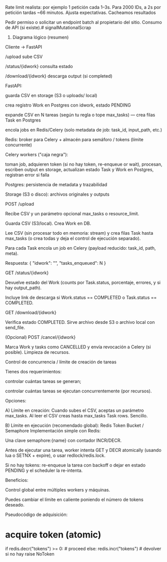 Rate limit realista: por ejemplo 1 petición cada 1–3s. Para 2000 IDs, a 2s por petición tardas ~66 minutos. Ajusta expectativas.
Cacheamos resultados


Pedir permiso o solicitar un endpoint batch al propietario del sitio.
Consumo de API (si existe).# signalMutationalScrap


1) Diagrama lógico (resumen)

Cliente → FastAPI

/upload sube CSV

/status/{idwork} consulta estado

/download/{idwork} descarga output (si completed)

FastAPI:

guarda CSV en storage (S3 o uploads/ local)

crea registro Work en Postgres con idwork, estado PENDING

expande CSV en N tareas (según tu regla o tope max_tasks) — crea filas Task en Postgres

encola jobs en Redis/Celery (solo metadata de job: task_id, input_path, etc.)

Redis: broker para Celery + almacén para semáforo / tokens (límite concurrente)

Celery workers ("caja negra"):

toman job, adquieren token (si no hay token, re-enqueue or wait), procesan, escriben output en storage, actualizan estado Task y Work en Postgres, registran error si falla

Postgres: persistencia de metadata y trazabilidad

Storage (S3 o disco): archivos originales y outputs

POST /upload

Recibe CSV y un parámetro opcional max_tasks o resource_limit.

Guarda CSV (S3/local). Crea Work en DB.

Lee CSV (sin procesar todo en memoria: stream) y crea filas Task hasta max_tasks (o crea todas y deja el control de ejecución separado).

Para cada Task encola un job en Celery (payload reducido: task_id, path, meta).

Respuesta: { "idwork": "<uuid>", "tasks_enqueued": N }

GET /status/{idwork}

Devuelve estado del Work (counts por Task.status, porcentaje, errores, y si hay output_path).

Incluye link de descarga si Work.status == COMPLETED o Task.status == COMPLETED.

GET /download/{idwork}

Verifica estado COMPLETED. Sirve archivo desde S3 o archivo local con send_file.

(Opcional) POST /cancel/{idwork}

Marca Work y tasks como CANCELLED y envía revocación a Celery (si posible). Limpieza de recursos.

Control de concurrencia / límite de creación de tareas

Tienes dos requerimientos:

controlar cuántas tareas se generan;

controlar cuántas tareas se ejecutan concurrentemente (por recursos).

Opciones:

A) Límite en creación:
Cuando subes el CSV, aceptas un parámetro max_tasks. Al leer el CSV creas hasta max_tasks Task rows. Sencillo.

B) Límite en ejecución (recomendado global): Redis Token Bucket / Semaphore
Implementación simple con Redis:

Una clave semaphore:{name} con contador INCR/DECR.

Antes de ejecutar una tarea, worker intenta GET y DECR atomically (usando lua o SETNX + expire), o usar redlock/redis.lock.

Si no hay tokens: re-enqueue la tarea con backoff o dejar en estado PENDING y el scheduler la re-intenta.

Beneficios:

Control global entre múltiples workers y máquinas.

Puedes cambiar el límite en caliente poniendo el número de tokens deseado.

Pseudocódigo de adquisición: 

# acquire token (atomic)
if redis.decr("tokens") >= 0:
    # proceed
else:
    redis.incr("tokens")  # devolver si no hay
    raise NoToken